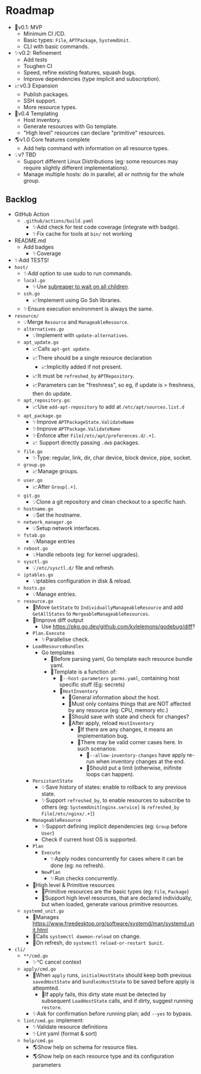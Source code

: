 # Roadmap

- 🧪v0.1: MVP
    - Minimum CI /CD.
    - Basic types: `File`, `APTPackage`, `SystemdUnit`.
    - CLI with basic commands.
- ✨v0.2: Refinement
    - Add tests
    - Toughen CI
    - Speed, refine existing features, squash bugs.
    - Improve dependencies (type implicit and subscription).
- 📈v0.3 Expansion
    - Publish packages.
    - SSH support.
    - More resource types.
- 📄v0.4 Templating
    - Host inventory.
    - Generate resources with Go template.
    - "High level" resources can declare "primitive" resources.
- 🌎v1.0 Core features complete
    - Add help command with information on all resource types.
- 💡v? TBD
    - Support different Linux Distributions (eg: some resources may require slightly different implementations).
    - Manage multiple hosts: do in parallel, all or nothnig for the whole group.

## Backlog

- GitHub Action
    - `.github/actions/build.yaml`
        - ✨Add check for test code coverage (integrate with badge).
        - ✨Fix cache for tools at `bin/` not working
- README.md
    - Add badges
      - ✨Coverage
- ✨Add TESTS!
- `host/`
    - ✨Add option to use sudo to run commands.
    - `local.go`
        - ✨Use [subreaper to wait on all children](https://github.com/fornellas/rrb/blob/main/runner/runner.go).
    - `ssh.go`
        - 📈Implement using Go Ssh libraries.
    - ✨Ensure execution environment is always the same.
- `resource/`
    - 💡Merge `Resource` and `ManageableResource`.
    - `alternatives.go`
        - 💡Implement with `update-alternatives`.
    - `apt_update.go`
        - 📈Calls `apt-get update`.
        - 📈There should be a single resource declaration
            - 📈Implicitly added if not present.
        - 📈It must be `refreshed_by` `APTRepository`.
        - 📈Parameters can be "freshness", so eg, if update is > freshness, then do update.
    - `apt_repository.go`:
        - 📈Use `add-apt-repository` to add at `/etc/apt/sources.list.d`
    - `apt_package.go`
        - ✨Improve `APTPackageState.ValidateName`
        - ✨Improve `APTPackage.ValidateName`
        - ✨Enforce after `File[/etc/apt/preferences.d/.+]`.
        - 📈 Support directly passing `.deb` packages.
    - `file.go`
        - ✨Type: regular, link, dir, char device, block device, pipe, socket.
    - `group.go`
        - 📈Manage groups.
    - `user.go`
        - 📈After `Group[.+]`.
    - `git.go`
        - 💡Clone a git repository and clean checkout to a specific hash.
    - `hostname.go`
        - 💡Set the hostname.
    - `network_manager.go`
        - 💡Setup network interfaces.
    - `fstab.go`
        - 💡Manage entries
    - `reboot.go`
        - 💡Handle reboots (eg: for kernel upgrades).
    - `sysctl.go`
        - 💡`/etc/sysctl.d/` file and refresh.
    - `iptables.go`
        - 💡iptables configuration in disk & reload.
    - `hosts.go`
        - 💡Manage entries.
    - `resource.go`
        - 🧪Move `GetState` to `IndividuallyManageableResource` and add `GetAllStates` to `MergeableManageableResources`.
        - 🧪Improve diff output
            - Use https://pkg.go.dev/github.com/kylelemons/godebug/diff?
        - `Plan.Execute`
            - ✨Parallelise check.
        - `LoadResourceBundles`
            - Go templates
                - 📄Before parsing yaml, Go template each resource bundle yaml.
                - 📄Template is a function of:
                    - 📄`--host-parameters parms.yaml`, containing host specific stuff (Eg: secrets)
                    - 📄`HostInventory`
                        - 📄General information about the host.
                        - 📄Must only contains things that are NOT affected by any resource (eg: CPU, memory etc.)
                        - 📄Should save with state and check for changes?
                        - 📄After apply, reload `HostInventory`
                            - 📄If there are any changes, it means an implementation bug.
                            - 📄There may be valid corner cases here. In such scenarios:
                                - 📄`--allow-inventory-changes` have apply re-run when inventory changes at the end.
                                - 📄Should put a limit (otherwise, inifinite loops can happen).
        - `PersistantState`
            - ✨Save history of states: enable to rollback to any previous state.
            - ✨Support `refreshed_by`, to enable resources to subscribe to others (eg: `SystemdUnit[nginx.service]` is `refreshed_by` `File[/etc/nginx/.+]`)
        - `ManageableResource`
            - ✨Support defining implicit dependencies (eg: `Group` before `User`)
            - Check if current host OS is supported.
        - `Plan`
            - `Execute`
                - ✨Apply nodes concurrently for cases where it can be done (eg: no refresh).
            - `NewPlan`
                - ✨Run checks concurrently.
        - 📄High level & Primitive resources
            - 📄Primitive resources are the basic types (eg: `File`, `Package`)
            - 📄Support high level resources, that are declared individually, but when loaded, generate various primitive resources.
    - `systemd_unit.go`
        - 🧪Manages https://www.freedesktop.org/software/systemd/man/systemd.unit.html
        - 🧪Calls `systemctl daemon-reload` on change.
        - 🧪On refresh, do `systemctl reload-or-restart $unit`.
- `cli/`
    - `**/cmd.go`
        - ✨^C cancel context
    - `apply/cmd.go`
        - 🧪When `apply` runs, `initialHostState` should keep both previous `savedHostState` and `bundlesHostState` to be saved before apply is attepmted.
          - 🧪If apply fails, this dirty state must be detected by subsequent `LoadHostState` calls, and if dirty, suggest running `restore`.
        - ✨Ask for confirmation before running plan; add `--yes` to bypass.
    - `lint/cmd.go`: implement:
        - ✨Validate resource definitions
        - ✨Lint yaml (format & sort)
    - `help/cmd.go`
        - 🌎Show help on schema for resource files.
        - 🌎Show help on each resource type and its configuration parameters